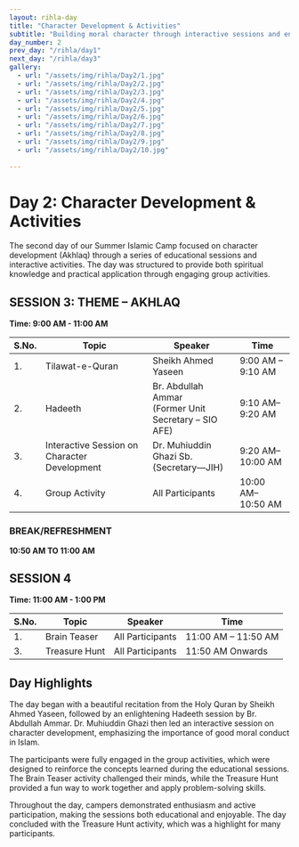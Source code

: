 ```yaml
---
layout: rihla-day
title: "Character Development & Activities"
subtitle: "Building moral character through interactive sessions and engaging activities"
day_number: 2
prev_day: "/rihla/day1"
next_day: "/rihla/day3"
gallery:
  - url: "/assets/img/rihla/Day2/1.jpg"
  - url: "/assets/img/rihla/Day2/2.jpg"
  - url: "/assets/img/rihla/Day2/3.jpg"
  - url: "/assets/img/rihla/Day2/4.jpg"
  - url: "/assets/img/rihla/Day2/5.jpg"
  - url: "/assets/img/rihla/Day2/6.jpg"
  - url: "/assets/img/rihla/Day2/7.jpg"
  - url: "/assets/img/rihla/Day2/8.jpg"
  - url: "/assets/img/rihla/Day2/9.jpg"
  - url: "/assets/img/rihla/Day2/10.jpg"
  
---
```


# Day 2: Character Development & Activities

The second day of our Summer Islamic Camp focused on character development (Akhlaq) through a series of educational sessions and interactive activities. The day was structured to provide both spiritual knowledge and practical application through engaging group activities.

## SESSION 3: THEME – AKHLAQ

**Time: 9:00 AM - 11:00 AM**

<div class="schedule-table">
<table>
  <thead>
    <tr>
      <th>S.No.</th>
      <th>Topic</th>
      <th>Speaker</th>
      <th>Time</th>
    </tr>
  </thead>
  <tbody>
    <tr>
      <td>1.</td>
      <td>Tilawat-e-Quran</td>
      <td>Sheikh Ahmed Yaseen</td>
      <td>9:00 AM – 9:10 AM</td>
    </tr>
    <tr>
      <td>2.</td>
      <td>Hadeeth</td>
      <td>Br. Abdullah Ammar<br>(Former Unit Secretary – SIO AFE)</td>
      <td>9:10 AM–9:20 AM</td>
    </tr>
    <tr>
      <td>3.</td>
      <td>Interactive Session on Character Development</td>
      <td>Dr. Muhiuddin Ghazi Sb.<br>(Secretary—JIH)</td>
      <td>9:20 AM–10:00 AM</td>
    </tr>
    <tr>
      <td>4.</td>
      <td>Group Activity</td>
      <td>All Participants</td>
      <td>10:00 AM– 10:50 AM</td>
    </tr>
  </tbody>
</table>
</div>

### BREAK/REFRESHMENT
**10:50 AM TO 11:00 AM**

## SESSION 4

**Time: 11:00 AM - 1:00 PM**

<div class="schedule-table">
<table>
  <thead>
    <tr>
      <th>S.No.</th>
      <th>Topic</th>
      <th>Speaker</th>
      <th>Time</th>
    </tr>
  </thead>
  <tbody>
    <tr>
      <td>1.</td>
      <td>Brain Teaser</td>
      <td>All Participants</td>
      <td>11:00 AM – 11:50 AM</td>
    </tr>
    <tr>
      <td>3.</td>
      <td>Treasure Hunt</td>
      <td>All Participants</td>
      <td>11:50 AM Onwards</td>
    </tr>
  </tbody>
</table>
</div>

## Day Highlights

The day began with a beautiful recitation from the Holy Quran by Sheikh Ahmed Yaseen, followed by an enlightening Hadeeth session by Br. Abdullah Ammar. Dr. Muhiuddin Ghazi then led an interactive session on character development, emphasizing the importance of good moral conduct in Islam.

The participants were fully engaged in the group activities, which were designed to reinforce the concepts learned during the educational sessions. The Brain Teaser activity challenged their minds, while the Treasure Hunt provided a fun way to work together and apply problem-solving skills.

Throughout the day, campers demonstrated enthusiasm and active participation, making the sessions both educational and enjoyable. The day concluded with the Treasure Hunt activity, which was a highlight for many participants. 